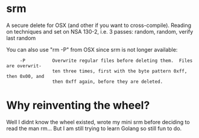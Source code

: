 # srm
A secure delete for OSX (and other if you want to cross-compile).
Reading on techniques and set on NSA 130-2, i.e. 3 passes: random, random, verify last random

You can also use "rm -P" from OSX since srm is not longer available:
```     
     -P          Overwrite regular files before deleting them.  Files are overwrit-
                 ten three times, first with the byte pattern 0xff, then 0x00, and
                 then 0xff again, before they are deleted.
```
                 
# Why reinventing the wheel?
Well I didnt know the wheel existed, wrote my mini srm before deciding to read the man rm... But I am still trying to learn Golang so still fun to do.
